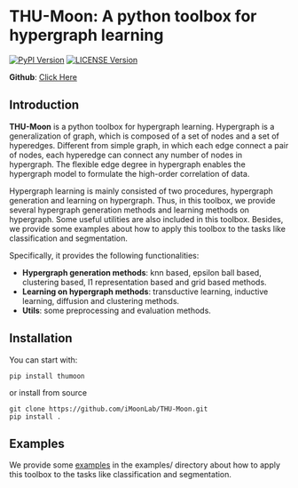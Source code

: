 [pypi-image]: https://img.shields.io/pypi/v/thumoon.svg
[pypi-url]: https://pypi.python.org/pypi/thumoon
[license-image]: https://img.shields.io/github/license/iMoonLab/THU-Moon
[license-url]: https://github.com/iMoonLab/THU-Moon/blob/master/LICENSE

THU-Moon: A python toolbox for hypergraph learning  
===

[![PyPI Version][pypi-image]][pypi-url]
[![LICENSE Version][license-image]][license-url]

**Github**: [Click Here](https://github.com/iMoonLab/THU-Moon)


Introduction
---
**THU-Moon** is a python toolbox for hypergraph learning. Hypergraph is a generalization of graph, which is composed of a set of nodes and a set of hyperedges. Different from simple graph, in which each edge connect a pair of nodes, each hyperedge can connect any number of nodes in hypergraph. The flexible edge degree in hypergraph enables the hypergraph model to formulate the high-order correlation of data.

Hypergraph learning is mainly consisted of two procedures, hypergraph generation and learning on hypergraph. Thus, in this toolbox, we provide several hypergraph generation methods and learning methods on hypergraph. Some useful utilities are also included in this toolbox. Besides, we provide some examples about how to apply this toolbox to the tasks like classification and segmentation.  

Specifically, it provides the following functionalities:
* **Hypergraph generation methods**: knn based, epsilon ball based, clustering based, l1 representation based and grid based methods.
* **Learning on hypergraph methods**: transductive learning, inductive learning, diffusion and clustering methods.
* **Utils**: some preprocessing and evaluation methods.

Installation
---
You can start with:  

    pip install thumoon

or install from source
    
    git clone https://github.com/iMoonLab/THU-Moon.git
    pip install .

Examples
---

We provide some [examples](https://github.com/iMoonLab/THU-Moon/tree/master/examples) in the examples/ directory about how to apply this toolbox to the tasks like classification and segmentation.  

